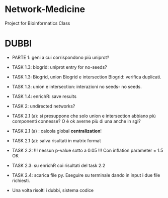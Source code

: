 # Network-Medicine
Project for Bioinformatics Class


# DUBBI


* PARTE 1: geni a cui corrispondono più uniprot?

* TASK 1.3: biogrid: uniprot entry for no-seeds?

* TASK 1.3: Biogrid, union Biogrid e intersection Biogrid: verifica duplicati.

* TASK 1.3: union e intersection: interazioni no seeds- no seeds.

* TASK 1.4: enrichR: save results


* TASK 2: undirected networks?

* TASK 2.1 (a): si presuppone che solo union e intersection abbiano più componenti connesse? O è ok averne più di una anche in sgi?

* TASK 2.1 (a) : calcola global <b>centralization</b>!

* TASK 2.1 (a): salva risultati in matrix format

* TASK 2.2: !!! nessun p-value sotto a 0.05 !!! Con inflation parameter = 1.5 OK

* TASK 2.3: su enrichR coi risultati del task 2.2

* TASK 2.4: scarica file py. Eseguire su terminale dando in input i due file richiesti.






* Una volta risolti i dubbi, sistema codice
